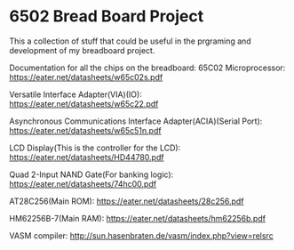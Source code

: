 # 6502 Bread Board Project
This a collection of stuff that could be useful in the prgraming and development of my breadboard project.

Documentation for all the chips on the breadboard:
65C02 Microprocessor: 
https://eater.net/datasheets/w65c02s.pdf

Versatile Interface Adapter(VIA)(IO): 
https://eater.net/datasheets/w65c22.pdf

Asynchronous Communications Interface Adapter(ACIA)(Serial Port):
https://eater.net/datasheets/w65c51n.pdf

LCD Display(This is the controller for the LCD): 
https://eater.net/datasheets/HD44780.pdf

Quad 2-Input NAND Gate(For banking logic): 
https://eater.net/datasheets/74hc00.pdf

AT28C256(Main ROM): 
https://eater.net/datasheets/28c256.pdf

HM62256B-7(Main RAM): 
https://eater.net/datasheets/hm62256b.pdf

VASM compiler:
http://sun.hasenbraten.de/vasm/index.php?view=relsrc
